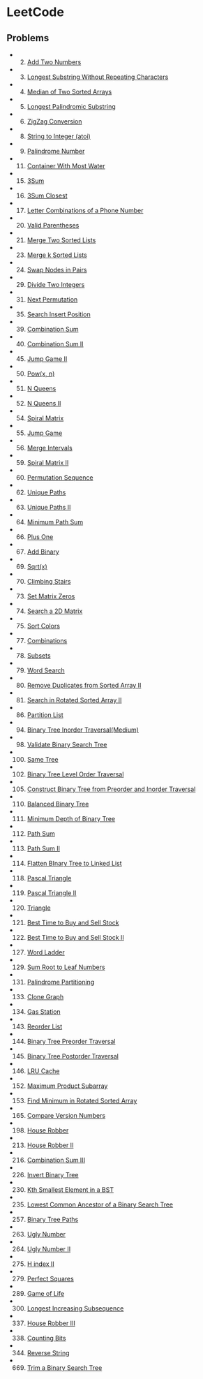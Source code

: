 # LeetCode

## Problems

+ 2. [Add Two Numbers](./2-Add-Two-Numbers(Medium))
+ 3. [Longest Substring Without Repeating Characters](./3-Longest-Substring-Without-Repeating-Characters(Medium))
+ 4. [Median of Two Sorted Arrays](./4-Median-of-Two-Sorted-Arrays(Hard))
+ 5. [Longest Palindromic Substring](./5-Longest-Palindromic-Substring(Medium))
+ 6. [ZigZag Conversion](./6-ZigZag-Conversion(Medium))
+ 8. [String to Integer (atoi)](./8-String-to-Integer(Medium))
+ 9. [Palindrome Number](./9-Palindrome-Number(Easy))
+ 11. [Container With Most Water](./11-Container-With-Most-Water(Medium))
+ 15. [3Sum](./15-3Sum(Medium))
+ 16. [3Sum Closest](./16-3Sum-Closest(Medium))
+ 17. [Letter Combinations of a Phone Number](./17-Letter-Combinations-of-a-Phone-Number(Medium))
+ 20. [Valid Parentheses](./20-Valid-Parentheses(Easy))
+ 21. [Merge Two Sorted Lists](./21-Merge-Two-Sorted-Lists(Easy))
+ 23. [Merge k Sorted Lists](./23-Merge-k-Sorted-Lists(Hard))
+ 24. [Swap Nodes in Pairs](./24-Swap-Nodes-in-Pairs(Medium))
+ 29. [Divide Two Integers](./29-Divide-Two-Integers(Medium))
+ 31. [Next Permutation](./31-Next-Permutation(Medium))
+ 35. [Search Insert Position](./35-Search-Insert-Position(Easy))
+ 39. [Combination Sum](./39-Combination-Sum(Medium))
+ 40. [Combination Sum II](./40-Combination-Sum-II(Medium))
+ 45. [Jump Game II](./46-Jump-Game-II(Hard))
+ 50. [Pow(x, n)](./50-Pow(x,n)(Medium))
+ 51. [N Queens](./51-N-Queens(Hard))
+ 52. [N Queens II](./52-N-Queens-II(Hard))
+ 54. [Spiral Matrix](./54-Spiral-Matrix(Medium))
+ 55. [Jump Game](./55-Jump-Game(Medium))
+ 56. [Merge Intervals](./56-Merge-Intervals(Medium))
+ 59. [Spiral Matrix II](./59-Spiral-Matrix-II(Medium))
+ 60. [Permutation Sequence](./60-Permutation-Sequence(Medium))
+ 62. [Unique Paths](./62-Unique-Paths(Medium))
+ 63. [Unique Paths II](./63-Unique-Paths-II(Medium))
+ 64. [Minimum Path Sum](./64-Minimum-Path-Sum(Medium))
+ 66. [Plus One](./66-Plus-One(Easy))
+ 67. [Add Binary](./67-Add-Binary(Easy))
+ 69. [Sqrt(x)](./69-Sqrt-X(Easy))
+ 70. [Climbing Stairs](./70-Climbing-Stairs(Easy))
+ 73. [Set Matrix Zeros](./73-Set-Matrix-Zeros(Medium))
+ 74. [Search a 2D Matrix](./74-Seach-a-2D-Matrix(Medium))
+ 75. [Sort Colors](./75-Sort-Colors(Medium))
+ 77. [Combinations](./77-Combinations(Medium))
+ 78. [Subsets](./78-Subsets(Medium))
+ 79. [Word Search](./79-Word-Search(Medium))
+ 80. [Remove Duplicates from Sorted Array II](./80-Remove-Duplicates-from-Sorted-Array-II(Medium))
+ 81. [Search in Rotated Sorted Array II](./81-Search-in-Rotated-Sorted-Array-II(Medium))
+ 86. [Partition List](./86-Partition-List(Medium))
+ 94. [Binary Tree Inorder Traversal(Medium)](./94-Binary-Tree-Inorder-Traversal(Medium))
+ 98. [Validate Binary Search Tree](./98-Validate-Binary-Search-Tree(Medium))
+ 100. [Same Tree](./100-Same-Tree(Easy))
+ 102. [Binary Tree Level Order Traversal](./102-Binary-Tree-Level-Order-Traversal(Medium))
+ 105. [Construct Binary Tree from Preorder and Inorder Traversal](./105-Construct-Binary-Tree-from-Preorder-and-Inorder-Traversal(Medium))
+ 110. [Balanced Binary Tree](./110-Balanced-Binary-Tree(Easy))
+ 111. [Minimum Depth of Binary Tree](./111-Minimum-Depth-of-Binary-Tree(Easy))
+ 112. [Path Sum](./112-Path-Sum(Easy))
+ 113. [Path Sum II](./113-Path-Sum-II(Medium))
+ 114. [Flatten BInary Tree to Linked List](./114-Flatten-BInary-Tree-to-Linked-List(Medium))
+ 118. [Pascal Triangle](./118-Pascal-Triangle(Easy))
+ 119. [Pascal Triangle II](./119-Pascal-Triangle-II(Easy))
+ 120. [Triangle](./120-Triangle(Medium))
+ 121. [Best Time to Buy and Sell Stock](./121-Best-Time-to-Buy-and-Sell-Stock(Easy))
+ 122. [Best Time to Buy and Sell Stock II](./122-Best-Time-to-Buy-and-Sell-Stock-II(Easy))
+ 127. [Word Ladder](./127-Word-Ladder(Medium))
+ 129. [Sum Root to Leaf Numbers](./129-Sum-Root-to-Leaf-Numbers(Medium))
+ 131. [Palindrome Partitioning](./131-Palindrome-Partitioning(Medium))
+ 133. [Clone Graph](./133-Graph-Clone(Medium))
+ 134. [Gas Station](./134-Gas-Station(Medium))
+ 143. [Reorder List](./143-Reorder-List(Medium))
+ 144. [Binary Tree Preorder Traversal](./144-Binary-Tree-Preorder-Traversal(Medium))
+ 145. [Binary Tree Postorder Traversal](./145-Binary-Tree-Postorder-Traversal(Hard))
+ 146. [LRU Cache](./146-LRU-Cache(Hard))
+ 152. [Maximum Product Subarray](./152-Maximum-Product-Subarray(Medium))
+ 153. [Find Minimum in Rotated Sorted Array](./153-Find-Minimum-in-Rotated-Sorted-Array(Medium))
+ 165. [Compare Version Numbers](165-Compare-Version-Numbers(Medium))
+ 198. [House Robber](./198-House-Robber(Easy))
+ 213. [House Robber II](./213-House-Robber-II(Medium))
+ 216. [Combination Sum III](./216-Combination-Sum-III(Medium))
+ 226. [Invert Binary Tree](./226-Invert-BInary-Tree(Easy))
+ 230. [Kth Smallest Element in a BST](./230-Kth-Smallest-Element-in-a-BST(Medium))
+ 235. [Lowest Common Ancestor of a Binary Search Tree](./235-Lowest-Common-Ancestor-of-a-Binary-Search-Tree(Medium))
+ 257. [Binary Tree Paths](./257-Binary-Tree-Paths(Easy))
+ 263. [Ugly Number](./263-Ugly-Number(Easy))
+ 264. [Ugly Number II](./263-Ugly-Number-II(Medium))
+ 275. [H index II](./275-H-index-II(Medium))
+ 279. [Perfect Squares](./279-Perfect-Squares(Medium))
+ 289. [Game of Life](./289-Game-of-Life(Medium))
+ 300. [Longest Increasing Subsequence](./300-Longest-Increasing-Subsequence(Medium))
+ 337. [House Robber III](./337-House-Robber-III(Medium))
+ 338. [Counting Bits](./338-Counting-Bits(Meduim))
+ 344. [Reverse String](./344-Reverse-String(Easy))
+ 669. [Trim a Binary Search Tree](./669-Trim-a-Binary-Search-Tree(Easy))